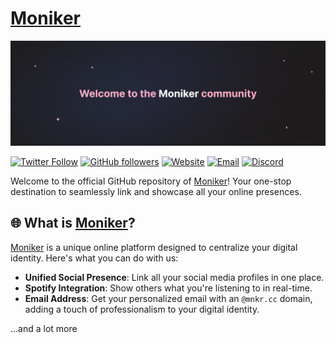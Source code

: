 # [Moniker](https://mnkr.cc)

![Banner](github.png)

[![Twitter Follow](https://img.shields.io/twitter/follow/mnkrcc?style=flat&logo=x&logoColor=ffffff&labelColor=090C16&color=FFADC6)](https://twitter.com/mnkrcc)
[![GitHub followers](https://img.shields.io/github/followers/mnkrcc?label=Github%20Followers&logo=github&labelColor=090C16&color=FFADC6)](https://github.com/mnkrcc?tab=followers)
[![Website](https://img.shields.io/website-up-down-green-red/http/mnkr.cc.svg?label=Website%20Status&labelColor=090C16&color=FFADC6)](https://mnkr.cc)
[![Email](https://img.shields.io/badge/Email-help%40mnkr.cc-FFADC6?style=flat&labelColor=090C16&logo=gmail&logoColor=ffffff)](mailto:help@mnkr.cc)
[![Discord](https://img.shields.io/discord/1141826875753250959?label=Discord&labelColor=090C16&color=FFADC6&logo=discord&logoColor=ffffff)](https://discord.gg/private-for-now)

Welcome to the official GitHub repository of [Moniker](https://mnkr.cc)! Your one-stop destination to seamlessly link and showcase all your online presences.

## 🌐 What is [Moniker](https://mnkr.cc)?

[Moniker](https://mnkr.cc) is a unique online platform designed to centralize your digital identity. Here's what you can do with us:

- **Unified Social Presence**: Link all your social media profiles in one place.
- **Spotify Integration**: Show others what you're listening to in real-time.
- **Email Address**: Get your personalized email with an `@mnkr.cc` domain, adding a touch of professionalism to your digital identity.

...and a lot more

